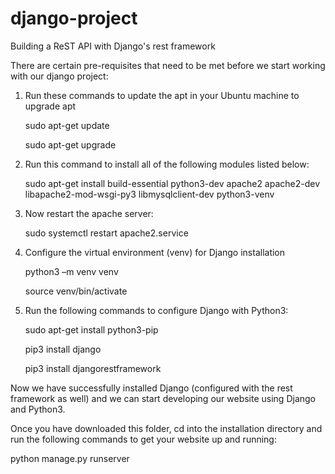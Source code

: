 # django-project
Building a ReST API with Django's rest framework

There are certain pre-requisites that need to be met before we start working with our django project:

1. Run these commands to update the apt in your Ubuntu machine to upgrade apt

    sudo apt-get update
    
    sudo apt-get upgrade
    
2. Run this command to install all of the following modules listed below:

    sudo apt-get install build-essential python3-dev apache2 apache2-dev libapache2-mod-wsgi-py3 libmysqlclient-dev python3-venv
    
3. Now restart the apache server:

    sudo systemctl restart apache2.service
    
4. Configure the virtual environment (venv) for Django installation

    python3 –m venv venv
    
    source venv/bin/activate
    
5. Run the following commands to configure Django with Python3:

    sudo apt-get install python3-pip

    pip3 install django

    pip3 install djangorestframework
    
Now we have successfully installed Django (configured with the rest framework as well) and we can start developing our website using Django and Python3.

Once you have downloaded this folder, cd into the installation directory and run the following commands to get your website up and running:

python manage.py runserver
 

